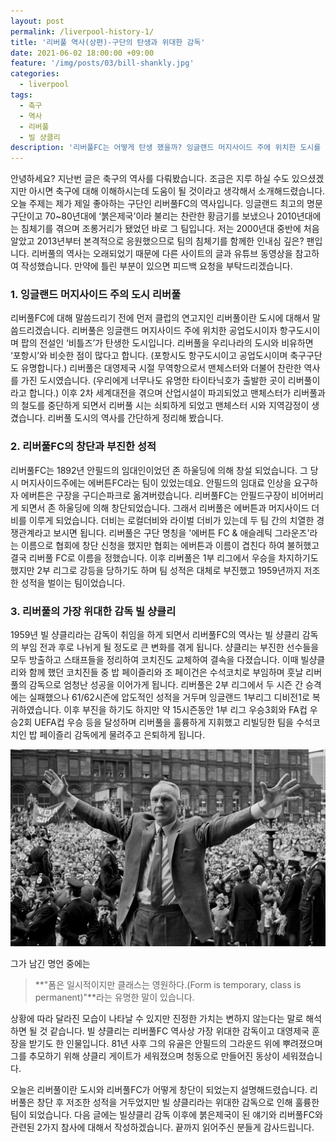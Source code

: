 ```yaml
---
layout: post
permalink: /liverpool-history-1/
title: '리버풀 역사(상편)-구단의 탄생과 위대한 감독'
date: 2021-06-02 18:00:00 +09:00
feature: '/img/posts/03/bill-shankly.jpg'
categories:
  - liverpool
tags:
  - 축구
  - 역사
  - 리버풀
  - 빌 샹클리
description: '리버풀FC는 어떻게 탄생 했을까? 잉글랜드 머지사이드 주에 위치한 도시를 연고지로 두고있는 리버풀FC의 창단과 구단 역사상 가장  위대한 감독인 빌 샹클리에 대해서...'
---
```


  안녕하세요? 지난번 글은 축구의 역사를 다뤄봤습니다. 조금은 지루 하실 수도 있으셨겠지만 아시면 축구에 대해 이해하시는데 도움이 될 것이라고 생각해서 소개해드렸습니다. 오늘 주제는 제가 제일 좋아하는 구단인 리버풀FC의 역사입니다. 잉글랜드 최고의 명문구단이고 70~80년대에 ‘붉은제국’이라 불리는 찬란한 황금기를 보냈으나 2010년대에는 침체기를 겪으며 조롱거리가 됐었던 바로 그 팀입니다. 저는 2000년대 중반에 처음 알았고 2013년부터 본격적으로 응원했으므로 팀의 침체기를 함께한 인내심 깊은? 팬입니다. 리버풀의 역사는 오래되었기 때문에 다른 사이트의 글과 유튜브 동영상을 참고하여 작성했습니다. 만약에 틀린 부분이 있으면 피드백 요청을 부탁드리겠습니다.

### 1. 잉글랜드 머지사이드 주의 도시 리버풀

  리버풀FC에 대해 말씀드리기 전에 먼저 클럽의 연고지인 리버풀이란 도시에 대해서 말씀드리겠습니다. 리버풀은 잉글랜드 머지사이드 주에 위치한 공업도시이자 항구도시이며 팝의 전설인 ‘비틀즈’가 탄생한 도시입니다. 리버풀을 우리나라의 도시와 비유하면 ‘포항시’와 비슷한 점이 많다고 합니다. (포항시도 항구도시이고 공업도시이며 축구구단도 유명합니다.) 리버풀은 대영제국 시절 무역항으로서 맨체스터와 더불어 찬란한 역사를 가진 도시였습니다. (우리에게 너무나도 유명한 타이타닉호가 출발한 곳이 리버풀이라고 합니다.) 이후 2차 세계대전을 겪으며 산업시설이 파괴되었고 맨체스터가 리버풀과의 철도를 중단하게 되면서 리버풀 시는 쇠퇴하게 되었고 맨체스터 시와 지역감정이 생겼습니다. 리버풀 도시의 역사를 간단하게 정리해 봤습니다.

### 2. 리버풀FC의 창단과 부진한 성적

  리버풀FC는 1892년 안필드의 임대인이었던 존 하울딩에 의해 창설 되었습니다. 그 당시 머지사이드주에는 에버튼FC라는 팀이 있었는데요. 안필드의 임대료 인상을 요구하자 에버튼은 구장을 구디슨파크로 옮겨버렸습니다. 리버풀FC는 안필드구장이 비어버리게 되면서 존 하울딩에 의해 창단되었습니다. 그래서 리버풀은 에버튼과 머지사이드 더비를 이루게 되었습니다. 더비는 로컬더비와 라이벌 더비가 있는데 두 팀 간의 치열한 경쟁관계라고 보시면 됩니다. 리버풀은 구단 명칭을 '에버튼 FC & 애슬레틱 그라운즈'라는 이름으로 협회에 창단 신청을 했지만 협회는 에버튼과 이름이 겹친다 하여 불허했고 결국 리버풀 FC로 이름을 정했습니다. 이후 리버풀은 1부 리그에서 우승을 차지하기도 했지만 2부 리그로 강등을 당하기도 하며 팀 성적은 대체로 부진했고 1959년까지 저조한 성적을 벌이는 팀이었습니다.

### 3. 리버풀의 가장 위대한 감독 빌 샹클리

  1959년 빌 샹클리라는 감독이 취임을 하게 되면서 리버풀FC의 역사는 빌 샹클리 감독의 부임 전과 후로 나뉘게 될 정도로 큰 변화를 겪게 됩니다. 샹클리는 부진한 선수들을 모두 방출하고 스태프들을 정리하여 코치진도 교체하여 결속을 다졌습니다. 이때 빌샹클리와 함께 했던 코치진들 중 밥 페이즐리와 조 페이건은 수석코치로 부임하며 훗날 리버풀의 감독으로 엄청난 성공을 이어가게 됩니다. 리버풀은 2부 리그에서 두 시즌 간 승격에는 실패했으나 61/62시즌에 압도적인 성적을 거두며 잉글랜드 1부리그 디비전1로 복귀하였습니다. 이후 부진을 하기도 하지만 약 15시즌동안 1부 리그 우승3회와 FA컵 우승2회 UEFA컵 우승 등을 달성하며 리버풀을 훌륭하게 지휘했고 리빌딩한 팀을 수석코치인 밥 페이즐리 감독에게 물려주고 은퇴하게 됩니다.

![빌 샹클리](/img/posts/03/bill-shankly.jpg)

  그가 남긴 명언 중에는
  > **"폼은 일시적이지만 클래스는 영원하다.(Form is temporary, class is permanent)"**라는 유명한 말이 있습니다.

  상황에 따라 달라진 모습이 나타날 수 있지만 진정한 가치는 변하지 않는다는 말로 해석하면 될 것 같습니다. 빌 샹클리는 리버풀FC 역사상 가장 위대한 감독이고 대영제국 훈장을 받기도 한 인물입니다. 81년 사후 그의 유골은 안필드의 그라운드 위에 뿌려졌으며 그를 추모하기 위해 샹클리 게이트가 세워졌으며 청동으로 만들어진 동상이 세워졌습니다.

  오늘은 리버풀이란 도시와 리버풀FC가 어떻게 창단이 되었는지 설명해드렸습니다. 리버풀은 창단 후 저조한 성적을 거두었지만 빌 샹클리라는 위대한 감독으로 인해 훌륭한 팀이 되었습니다. 다음 글에는 빌샹클리 감독 이후에 붉은제국이 된 얘기와 리버풀FC와 관련된 2가지 참사에 대해서 작성하겠습니다. 끝까지 읽어주신 분들게 감사드립니다.

